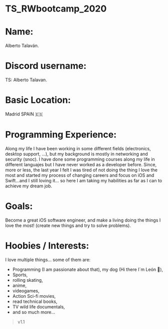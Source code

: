 # TS_RWbootcamp_2020 


# Name:  
Alberto Talaván.  

# Discord username:  
TS: Alberto Talavan.  

# Basic Location:  
Madrid SPAIN 🇪🇸  

# Programming Experience:  
Along my life I have been working in some different fields (electronics, desktop support, ...), but my background is mostly in networking and security (snoc).
I have done some programming courses along my life in different languajes but I have never worked as a developer before.
Since, more or less, the last year I felt I was tired of not doing the thing I love the most and started my process of changing careers and focus on iOS and Swift...and I still loving it... so here I am taking my habilities as far as I can to achieve my dream job.  

# Goals:  
Become a great iOS software engineer, and make a living doing the things I love the most! (create new things and try to solve problems).  

# Hoobies / Interests:  
I love multiple things... some of them are: 
- Programming (I am passionate about that), my dog (Hi there I´m León 🐶),
- Sports, 
- rolling skating, 
- anime, 
- videogames, 
- Action Sci-fi movies, 
- read technical books, 
- TV wild life documentals, 
- and so much more...  
  
  
>v1.1  

